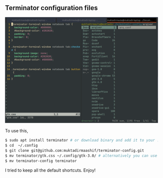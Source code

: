 ## Terminator configuration files

![alt text](https://github.com/muktadirmaashif/terminator-config/blob/develop/terminator.png?raw=true)

To use this,
```bash
$ sudo apt install terminator # or download binary and add it to your .bashrc
$ cd  ~/.config
$ git clone git@github.com:muktadirmaashif/terminator-config.git
$ mv terminator/gtk.css ~/.config/gtk-3.0/ # alternatively you can use gtk.css.bak
$ mv terminator-config terminator
```
I tried to keep all the default shortcuts. Enjoy!
